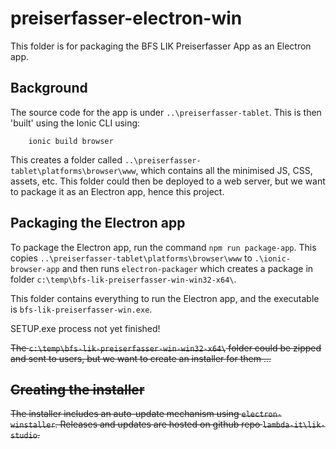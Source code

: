 # preiserfasser-electron-win

This folder is for packaging the BFS LIK Preiserfasser App as an Electron app.

## Background

The source code for the app is under `..\preiserfasser-tablet`. This is then 'built' using the Ionic CLI using:
```
    ionic build browser
```

This creates a folder called `..\preiserfasser-tablet\platforms\browser\www`, which contains all the minimised JS, CSS, assets, etc.
This folder could then be deployed to a web server, but we want to package it as an Electron app, hence this project.

## Packaging the Electron app

To package the Electron app, run the command `npm run package-app`. This copies `..\preiserfasser-tablet\platforms\browser\www` to
`.\ionic-browser-app` and then runs `electron-packager` which creates a package in folder `c:\temp\bfs-lik-preiserfasser-win-win32-x64\`.

This folder contains everything to run the Electron app, and the executable is `bfs-lik-preiserfasser-win.exe`.

SETUP.exe process not yet finished!

~~The `c:\temp\bfs-lik-preiserfasser-win-win32-x64\` folder could be zipped and sent to users, but we want to create an installer for them ...~~

## ~~Creating the installer~~

~~The installer includes an auto-update mechanism using `electron-winstaller`. Releases and updates are hosted on github repo `lambda-it\lik-studio`.~~



